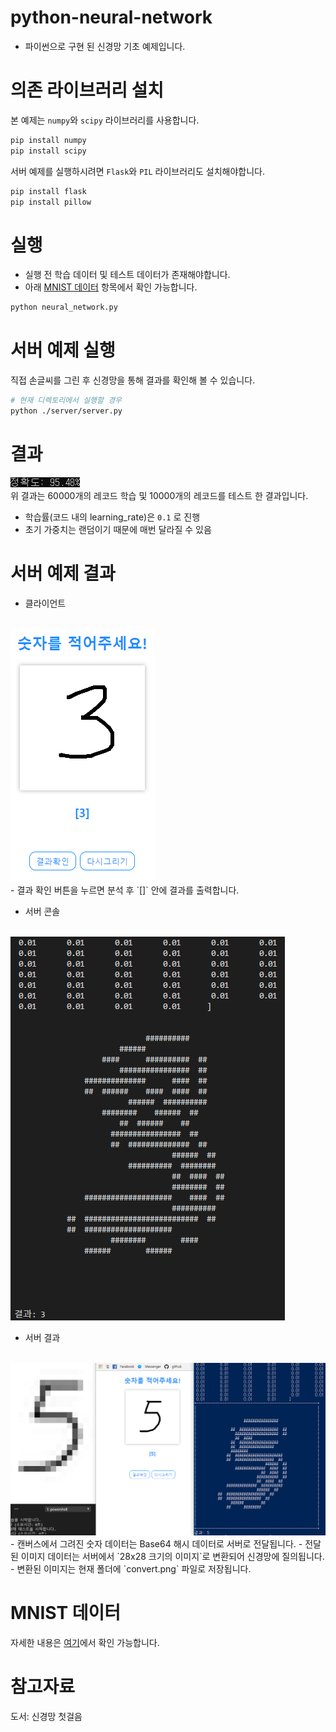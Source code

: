 # python-neural-network
- 파이썬으로 구현 된 신경망 기초 예제입니다.

# 의존 라이브러리 설치
본 예제는 `numpy`와 `scipy` 라이브러리를 사용합니다.

```bash
pip install numpy
pip install scipy
```

서버 예제를 실행하시려면 `Flask`와 `PIL` 라이브러리도 설치해야합니다.
```bash
pip install flask
pip install pillow
```

# 실행
- 실행 전 학습 데이터 및 테스트 데이터가 존재해야합니다.
- 아래 [MNIST 데이터](#mnist-데이터) 항목에서 확인 가능합니다.
```bash
python neural_network.py
```
# 서버 예제 실행
직접 손글씨를 그린 후 신경망을 통해 결과를 확인해 볼 수 있습니다.
```bash
# 현재 디렉토리에서 실행할 경우
python ./server/server.py
```

# 결과
<img src="./result.png"><br>
위 결과는 60000개의 레코드 학습 및 10000개의 레코드를 테스트 한 결과입니다.
- 학습률(코드 내의 learning_rate)은 `0.1` 로 진행
- 초기 가중치는 랜덤이기 때문에 매번 달라질 수 있음

# 서버 예제 결과
- 클라이언트
<br>
<img src="./server_1.png">
<br>
    - 결과 확인 버튼을 누르면 분석 후 `[]` 안에 결과를 출력합니다.

- 서버 콘솔
<br>
<img src="./server_2.png">
<br>

- 서버 결과
<br>
<img src="./server.png">
<br>
    - 캔버스에서 그려진 숫자 데이터는 Base64 해시 데이터로 서버로 전달됩니다.
    - 전달된 이미지 데이터는 서버에서 `28x28 크기의 이미지`로 변환되어 신경망에 질의됩니다.
    - 변환된 이미지는 현재 폴더에 `convert.png` 파일로 저장됩니다.


# MNIST 데이터
자세한 내용은 [여기](https://github.com/leegeunhyeok/python-neural-network/blob/master/mnist_dataset/MNIST_DATA.md)에서 확인 가능합니다.

# 참고자료
도서: 신경망 첫걸음